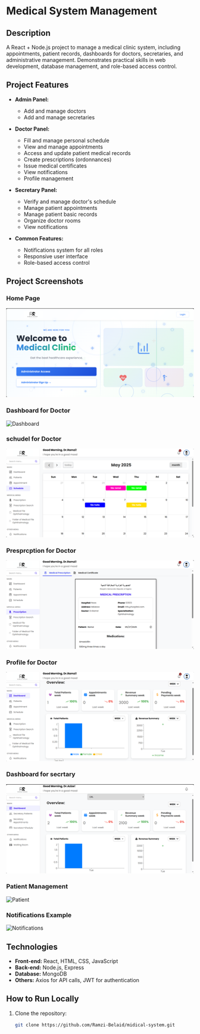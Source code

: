 # Medical System Management

## Description
A React + Node.js project to manage a medical clinic system, including appointments, patient records, dashboards for doctors, secretaries, and administrative management. Demonstrates practical skills in web development, database management, and role-based access control.

## Project Features
- **Admin Panel:**
  - Add and manage doctors
  - Add and manage secretaries

- **Doctor Panel:**
  - Fill and manage personal schedule
  - View and manage appointments
  - Access and update patient medical records
  - Create prescriptions (ordonnances)
  - Issue medical certificates
  - View notifications
  - Profile management

- **Secretary Panel:**
  - Verify and manage doctor's schedule
  - Manage patient appointments
  - Manage patient basic records
  - Organize doctor rooms
  - View notifications

- **Common Features:**
  - Notifications system for all roles
  - Responsive user interface
  - Role-based access control

## Project Screenshots
### Home Page
![Home Page](./img/Home.png)

### Dashboard for Doctor
![Dashboard](./img/Profil.png)

### schudel for Doctor
![schudel](./img/Schudel.png)

### Presprcption for Doctor
![Presprcption](./img/ramzi4.png)

###  Profile for Doctor
![User Profile](./img/Profil_DR.png)

### Dashboard for secrtary
![Dashboard](./img/Dshbord_Secrtary.png)

### Patient Management
![Patient](./img/Secrtry_Patient.png)

### Notifications Example
![Notifications](./img/Notification.png)

## Technologies
- **Front-end:** React, HTML, CSS, JavaScript  
- **Back-end:** Node.js, Express  
- **Database:** MongoDB  
- **Others:** Axios for API calls, JWT for authentication

## How to Run Locally
1. Clone the repository:  
   ```bash
   git clone https://github.com/Ramzi-Belaid/midical-system.git
